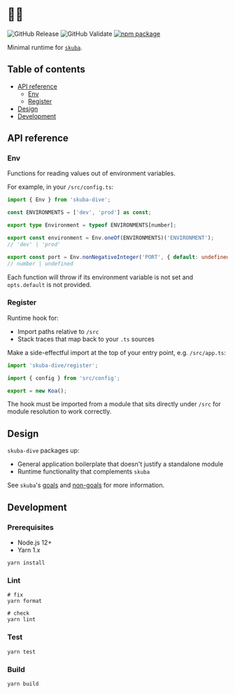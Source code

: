 # 🤿🌊

![GitHub Release](https://github.com/seek-oss/skuba-dive/workflows/Release/badge.svg?branch=master)
![GitHub Validate](https://github.com/seek-oss/skuba-dive/workflows/Validate/badge.svg?branch=master)
[![npm package](https://img.shields.io/npm/v/skuba-dive)](https://www.npmjs.com/package/skuba-dive)

Minimal runtime for [`skuba`](https://github.com/seek-oss/skuba).

## Table of contents

- [API reference](#api-reference)
  - [Env](#env)
  - [Register](#register)
- [Design](#design)
- [Development](#development)

## API reference

### Env

Functions for reading values out of environment variables.

For example, in your `/src/config.ts`:

```typescript
import { Env } from 'skuba-dive';

const ENVIRONMENTS = ['dev', 'prod'] as const;

export type Environment = typeof ENVIRONMENTS[number];

export const environment = Env.oneOf(ENVIRONMENTS)('ENVIRONMENT');
// 'dev' | 'prod'

export const port = Env.nonNegativeInteger('PORT', { default: undefined });
// number | undefined
```

Each function will throw if its environment variable is not set and `opts.default` is not provided.

### Register

Runtime hook for:

- Import paths relative to `/src`
- Stack traces that map back to your `.ts` sources

Make a side-effectful import at the top of your entry point, e.g. `/src/app.ts`:

```typescript
import 'skuba-dive/register';

import { config } from 'src/config';

export = new Koa();
```

The hook must be imported from a module that sits directly under `/src` for module resolution to work correctly.

## Design

`skuba-dive` packages up:

- General application boilerplate that doesn't justify a standalone module
- Runtime functionality that complements `skuba`

See `skuba`'s [goals] and [non-goals] for more information.

[goals]: https://github.com/seek-oss/skuba#goals
[non-goals]: https://github.com/seek-oss/skuba#non-goals

## Development

### Prerequisites

- Node.js 12+
- Yarn 1.x

```shell
yarn install
```

### Lint

```shell
# fix
yarn format

# check
yarn lint
```

### Test

```shell
yarn test
```

### Build

```shell
yarn build
```
